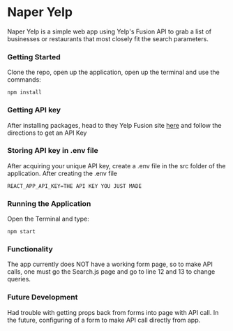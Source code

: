 # Naper Yelp
Naper Yelp is a simple web app using Yelp's Fusion API to grab a list of businesses or restaurants that most closely fit the search parameters.

### Getting Started

Clone the repo, open up the application, open up the terminal and use the commands:

```
npm install 
```
### Getting API key
After installing packages, head to they Yelp Fusion site [here](https://www.yelp.com/login?return_url=%2Fdevelopers%2Fv3%2Fmanage_app) and follow the directions to get an API Key


### Storing API key in .env file
After acquiring your unique API key, create a .env file in the src folder of the application. After creating the .env file
```
REACT_APP_API_KEY=THE API KEY YOU JUST MADE
```

### Running the Application
Open the Terminal and type:
```
npm start
```
### Functionality
The app currently does NOT have a working form page, so to make API calls, one must go the Search.js page and go to line 12 and 13 to change queries.


### Future Development
Had trouble with getting props back from forms into page with API call. In the future, configuring of a form to make API call directly from app.